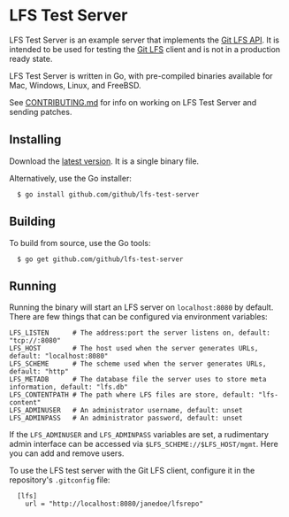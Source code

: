 LFS Test Server
======

[rel]: https://github.com/github/lfs-test-server/releases
[lfs]: https://github.com/github/git-lfs
[api]: https://github.com/github/git-lfs/blob/master/docs/api.md

LFS Test Server is an example server that implements the [Git LFS API][api]. It
is intended to be used for testing the [Git LFS][lfs] client and is not in a
production ready state.

LFS Test Server is written in Go, with pre-compiled binaries available for Mac,
Windows, Linux, and FreeBSD.

See [CONTRIBUTING.md](CONTRIBUTING.md) for info on working on LFS Test Server and
sending patches.

## Installing

Download the [latest version][rel]. It is a single binary file.

Alternatively, use the Go installer:

```
  $ go install github.com/github/lfs-test-server
```


## Building

To build from source, use the Go tools:

```
  $ go get github.com/github/lfs-test-server
```


## Running

Running the binary will start an LFS server on `localhost:8080` by default.
There are few things that can be configured via environment variables:

	LFS_LISTEN      # The address:port the server listens on, default: "tcp://:8080"
	LFS_HOST        # The host used when the server generates URLs, default: "localhost:8080"
	LFS_SCHEME      # The scheme used when the server generates URLs, default: "http"
	LFS_METADB      # The database file the server uses to store meta information, default: "lfs.db"
	LFS_CONTENTPATH # The path where LFS files are store, default: "lfs-content"
	LFS_ADMINUSER   # An administrator username, default: unset
	LFS_ADMINPASS   # An administrator password, default: unset

If the `LFS_ADMINUSER` and `LFS_ADMINPASS` variables are set, a
rudimentary admin interface can be accessed via
`$LFS_SCHEME://$LFS_HOST/mgmt`. Here you can add and remove users.

To use the LFS test server with the Git LFS client, configure it in the repository's `.gitconfig` file:

```
  [lfs]
    url = "http://localhost:8080/janedoe/lfsrepo"
```
